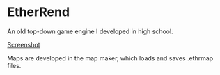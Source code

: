 # EtherRend
An old top-down game engine I developed in high school.

[Screenshot](/ReadmeScreenshot.jpg)

Maps are developed in the map maker, which loads and saves .ethrmap files.
